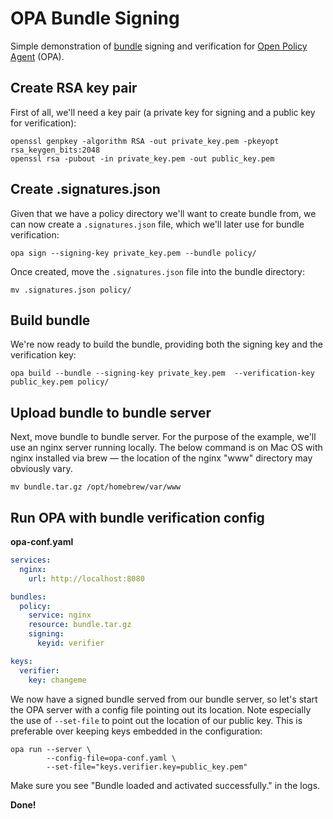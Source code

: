 # OPA Bundle Signing

Simple demonstration of [bundle](https://www.openpolicyagent.org/docs/latest/management-bundles/)
signing and verification for [Open Policy Agent](https://www.openpolicyagent.org/) (OPA).

## Create RSA key pair

First of all, we'll need a key pair (a private key for signing and a public key for verification):

```shell
openssl genpkey -algorithm RSA -out private_key.pem -pkeyopt rsa_keygen_bits:2048
openssl rsa -pubout -in private_key.pem -out public_key.pem
```

## Create .signatures.json

Given that we have a policy directory we'll want to create bundle from, we can now create a
`.signatures.json` file, which we'll later use for bundle verification:

```shell
opa sign --signing-key private_key.pem --bundle policy/
```
Once created, move the `.signatures.json` file into the bundle directory:
```shell
mv .signatures.json policy/
```

## Build bundle

We're now ready to build the bundle, providing both the signing key and the verification key:

```shell
opa build --bundle --signing-key private_key.pem  --verification-key public_key.pem policy/
```

## Upload bundle to bundle server

Next, move bundle to bundle server. For the purpose of the example, we'll use an nginx
server running locally. The below command is on Mac OS with nginx installed via brew —
the location of the nginx "www" directory may obviously vary.

```shell
mv bundle.tar.gz /opt/homebrew/var/www
```

## Run OPA with bundle verification config

**opa-conf.yaml**
```yaml
services:
  nginx:
    url: http://localhost:8080

bundles:
  policy:
    service: nginx
    resource: bundle.tar.gz
    signing:
      keyid: verifier

keys:
  verifier:
    key: changeme
```

We now have a signed bundle served from our bundle server, so let's start the OPA server
with a config file pointing out its location. Note especially the use of `--set-file` to
point out the location of our public key. This is preferable over keeping keys embedded in
the configuration:

```shell
opa run --server \
        --config-file=opa-conf.yaml \
        --set-file="keys.verifier.key=public_key.pem"
```

Make sure you see "Bundle loaded and activated successfully." in the logs.

**Done!**
